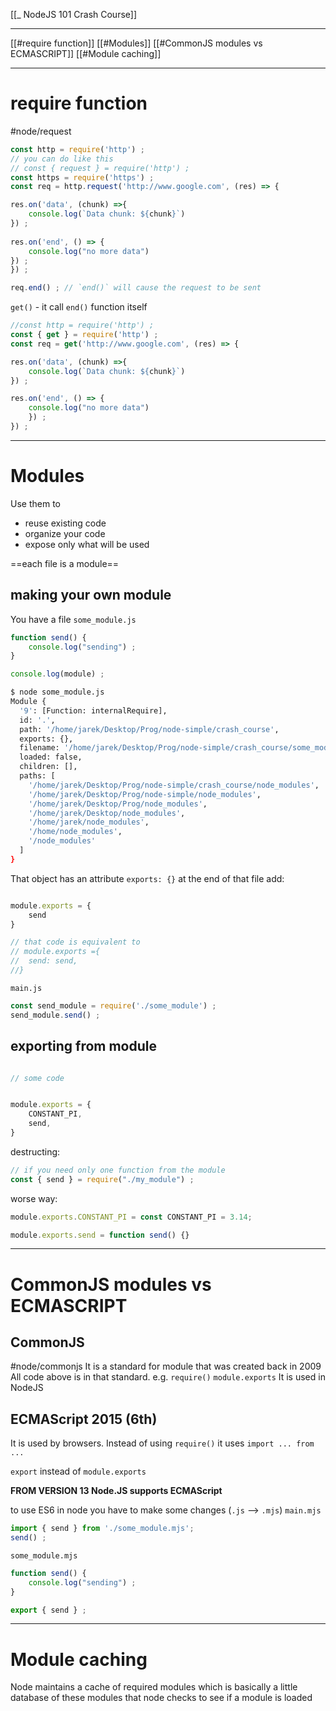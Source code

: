 [[_ NodeJS 101 Crash Course]]

-------
[[#require function]]
[[#Modules]]
[[#CommonJS modules vs ECMASCRIPT]]
[[#Module caching]]





----

# require function
#node/request

```js
const http = require('http') ;
// you can do like this
// const { request } = require('http') ;
const https = require('https') ;
const req = http.request('http://www.google.com', (res) => {

res.on('data', (chunk) =>{
	console.log(`Data chunk: ${chunk}`)
}) ;
  
res.on('end', () => {
	console.log("no more data")
}) ;
}) ;

req.end() ; // `end()` will cause the request to be sent
```


`get()` - it call `end()` function itself
```js
//const http = require('http') ;
const { get } = require('http') ;
const req = get('http://www.google.com', (res) => {

res.on('data', (chunk) =>{
	console.log(`Data chunk: ${chunk}`)
}) ;

res.on('end', () => {
	console.log("no more data")
	}) ;
}) ;
```


-----
# Modules
Use them to
- reuse existing code
- organize your code
- expose only what will be used

==each file is a module==

## making your own module

You have a file `some_module.js`
```js
function send() {
	console.log("sending") ;
}

console.log(module) ;
```

```bash
$ node some_module.js
Module {
  '9': [Function: internalRequire],
  id: '.',
  path: '/home/jarek/Desktop/Prog/node-simple/crash_course',
  exports: {},
  filename: '/home/jarek/Desktop/Prog/node-simple/crash_course/some_module.js',
  loaded: false,
  children: [],
  paths: [
    '/home/jarek/Desktop/Prog/node-simple/crash_course/node_modules',
    '/home/jarek/Desktop/Prog/node-simple/node_modules',
    '/home/jarek/Desktop/Prog/node_modules',
    '/home/jarek/Desktop/node_modules',
    '/home/jarek/node_modules',
    '/home/node_modules',
    '/node_modules'
  ]
}
```

That object has an attribute `exports: {}`
at the end of that file add:
``` js

module.exports = {
	send
}

// that code is equivalent to
// module.exports ={
//	send: send,
//}

```

`main.js`
```js
const send_module = require('./some_module') ;
send_module.send() ;
```

## exporting from module


```js

// some code


module.exports = {
	CONSTANT_PI,
	send,
}
```

destructing:
```js
// if you need only one function from the module
const { send } = require("./my_module") ;

```


worse way:
```js
module.exports.CONSTANT_PI = const CONSTANT_PI = 3.14;

module.exports.send = function send() {}
```

----
# CommonJS modules vs ECMASCRIPT

## CommonJS
#node/commonjs 
It is a standard for module that was created back in 2009
All code above is in that standard.
e.g.
`require()`
`module.exports`
It is used in NodeJS


## ECMAScript 2015 (6th)
It is used by browsers.
Instead of using `require()` it uses `import ... from ... `

`export` instead of `module.exports`

**FROM VERSION 13 Node.JS supports ECMAScript**

to use ES6 in node you have to make some changes (`.js` --> `.mjs`)
`main.mjs`
```js
import { send } from './some_module.mjs';
send() ;
```

`some_module.mjs`
```js
function send() {
	console.log("sending") ;
}

export { send } ;
```

------
# Module caching

Node maintains a cache of required modules which is basically a little database of these modules that node checks to see if a module is loaded













